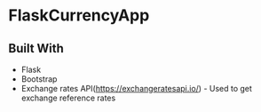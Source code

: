 # FlaskCurrencyApp
## Built With

* Flask  
* Bootstrap 
* Exchange rates API(https://exchangeratesapi.io/) - Used to  get exchange reference rates
